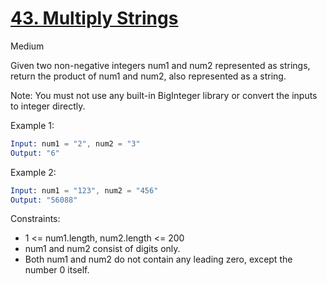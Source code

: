 # [43. Multiply Strings](https://leetcode.com/problems/multiply-strings/)

Medium

Given two non-negative integers num1 and num2 represented as strings, return the product of num1 and num2, also represented as a string.

Note: You must not use any built-in BigInteger library or convert the inputs to integer directly.

Example 1:

```s
Input: num1 = "2", num2 = "3"
Output: "6"
```

Example 2:

```s
Input: num1 = "123", num2 = "456"
Output: "56088"
```

Constraints:

- 1 <= num1.length, num2.length <= 200
- num1 and num2 consist of digits only.
- Both num1 and num2 do not contain any leading zero, except the number 0 itself.
